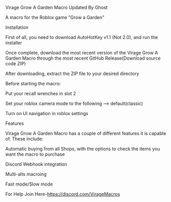 Virage Grow A Garden Macro Updated By Ghost

A macro for the Roblox game "Grow a Garden"

Installation

First of all, you need to download AutoHotKey v1.1 (Not 2.0), and run the installer

Once complete, download the most recent version of the Virage Grow A Garden Macro through the most recent GitHub Release(Download source code ZIP)

After downloading, extract the ZIP file to your desired directory

Before starting the macro:

Put your recall wrenches in slot 2

Set your roblox camera mode to the following --> default(classic)

Turn on UI navigation in roblox settings

Features

Virage Grow A Garden Macro has a couple of different features it is capable of. These include:

Automatic buying from all Shops, with the options to check the items you want the macro to purchase

Discord Webhook integration

Multi-alts macroing

Fast mode/Slow mode

For Help Join Here-https://discord.com/VirageMacros

